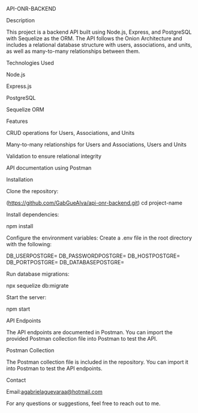 API-ONR-BACKEND

Description

This project is a backend API built using Node.js, Express, and PostgreSQL with Sequelize as the ORM. The API follows the Onion Architecture and includes a relational database structure with users, associations, and units, as well as many-to-many relationships between them.

Technologies Used

Node.js

Express.js

PostgreSQL

Sequelize ORM


Features

CRUD operations for Users, Associations, and Units

Many-to-many relationships for Users and Associations, Users and Units

Validation to ensure relational integrity

API documentation using Postman

Installation

Clone the repository:

(https://github.com/GabGueAlva/api-onr-backend.git)
cd project-name

Install dependencies:

npm install

Configure the environment variables:
Create a .env file in the root directory with the following:

DB_USERPOSTGRE=
DB_PASSWORDPOSTGRE=
DB_HOSTPOSTGRE=
DB_PORTPOSTGRE=
DB_DATABASEPOSTGRE=

Run database migrations:

npx sequelize db:migrate

Start the server:

npm start

API Endpoints

The API endpoints are documented in Postman. You can import the provided Postman collection file into Postman to test the API.

Postman Collection

The Postman collection file is included in the repository. You can import it into Postman to test the API endpoints.

Contact

Email:agabrielaguevaraa@hotmail.com

For any questions or suggestions, feel free to reach out to me.

